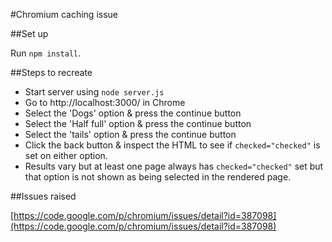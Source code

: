 #Chromium caching issue

##Set up

Run `npm install`.

##Steps to recreate

- Start server using `node server.js`
- Go to http://localhost:3000/ in Chrome
- Select the 'Dogs' option & press the continue button
- Select the 'Half full' option & press the continue button
- Select the 'tails' option & press the continue button
- Click the back button & inspect the HTML to see if `checked="checked"` is set on either option.
- Results vary but at least one page always has `checked="checked"` set but that option is not shown as being selected in the rendered page.

##Issues raised

[https://code.google.com/p/chromium/issues/detail?id=387098](https://code.google.com/p/chromium/issues/detail?id=387098)
